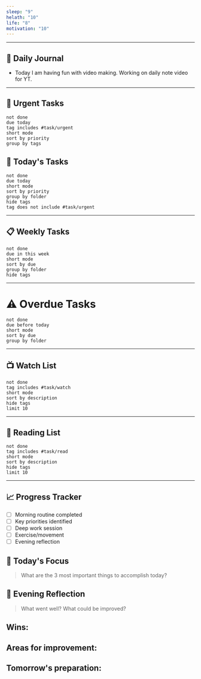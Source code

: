 ```yaml
---
sleep: "9"
helath: "10"
life: "8"
motivation: "10"
---
```


---
## 📝 Daily Journal

- Today I am having fun with video making. Working on daily note video for YT.

---

## 🚨 Urgent Tasks

```tasks
not done 
due today 
tag includes #task/urgent
short mode
sort by priority
group by tags
```

## 📅 Today's Tasks

```tasks
not done 
due today
short mode
sort by priority
group by folder
hide tags
tag does not include #task/urgent
```

---
## 📋 Weekly Tasks

```tasks
not done 
due in this week
short mode
sort by due
group by folder
hide tags
```

---
# ⚠️ Overdue Tasks
```tasks
not done 
due before today
short mode
sort by due
group by folder
```

---
## 📺 Watch List
```tasks
not done 
tag includes #task/watch
short mode
sort by description
hide tags
limit 10
```
---
## 📖 Reading List
```tasks
not done 
tag includes #task/read
short mode
sort by description
hide tags
limit 10
```

---

## 📈 Progress Tracker

- [ ] Morning routine completed
- [ ] Key priorities identified
- [ ] Deep work session
- [ ] Exercise/movement
- [ ] Evening reflection

## 🎯 Today's Focus

> What are the 3 most important things to accomplish today?

## 🤔 Evening Reflection

> What went well? What could be improved?

## **Wins:**

## **Areas for improvement:**

## **Tomorrow's preparation:**